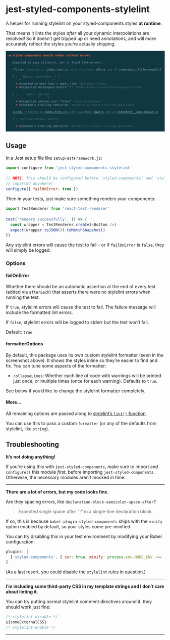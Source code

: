 # jest-styled-components-stylelint

A helper for running stylelint on your styled-components styles **at runtime**.

That means it lints the styles _after_ all your dynamic interpolations are
resolved! So it doesn’t get tripped up or need annotations, and will more
accurately reflect the styles you’re actually shipping.

![Screenshot](./screenshot.png)

## Usage

In a Jest setup file like `setupTestFramework.js`:

```js
import configure from 'jest-styled-components-stylelint'

// NOTE: This should be configured before `styled-components` and `stylis` are
// imported anywhere!
configure({ failOnError: true })
```

Then in your tests, just make sure something renders your components:

```js
import TestRenderer from 'react-test-renderer'

test('renders successfully', () => {
  const wrapper = TestRenderer.create(<Button />)
  expect(wrapper.toJSON()).toMatchSnapshot()
})
```

Any stylelint errors will cause the test to fail – or if `failOnError` is
`false`, they will simply be logged.

### Options

#### failOnError

Whether there should be an automatic assertion at the end of every test (added
via `afterEach`) that asserts there were no stylelint errors when running the
test.

If `true`, stylelint errors will cause the test to fail. The failure message
will include the formatted lint errors.

If `false`, stylelint errors will be logged to stderr but the test won’t fail.

Default: `true`

#### formatterOptions

By default, this package uses its own custom stylelint formatter (seen in the
screenshot above). It shows the styles inline so they’re easier to find and fix.
You can tune some aspects of the formatter:

* `collapseLines`: Whether each line of code with warnings will be printed just
  once, or multiple times (once for each warning). Defaults to `true`.

See below if you’d like to change the stylelint formatter completely.

#### More…

All remaining options are passed along to [stylelint’s `lint()` function][lint].

You can use this to pass a custom `formatter` (or any of the defaults from
stylelint, like `string`).

[lint]: https://github.com/stylelint/stylelint/blob/master/docs/user-guide/node-api.md#options

## Troubleshooting

**It’s not doing anything!**

If you’re using this with `jest-styled-components`, make sure to import and
`configure()` this module _first_, before importing `jest-styled-components`.
Otherwise, the necessary modules aren’t mocked in time.

---

**There are a lot of errors, but my code looks fine.**

Are they spacing errors, like `declaration-block-semicolon-space-after`?

> Expected single space after ";" in a single-line declaration block

If so, this is because `babel-plugin-styled-components` ships with the `minify`
option enabled by default, so your styles come pre-minified.

You can try disabling this in your test environment by modifying your Babel
configuration:

```js
plugins: [
  ['styled-components', { ssr: true, minify: process.env.NODE_ENV !== 'test' }]
]
```

(As a last resort, you could disable the `stylelint` rules in question.)

---

**I’m including some third-party CSS in my template strings and I don’t care
about linting it.**

You can try putting normal stylelint comment directives around it, they should
work just fine:

```css
/* stylelint-disable */
${someExternalCSS}
/* stylelint-enable */
```

---
